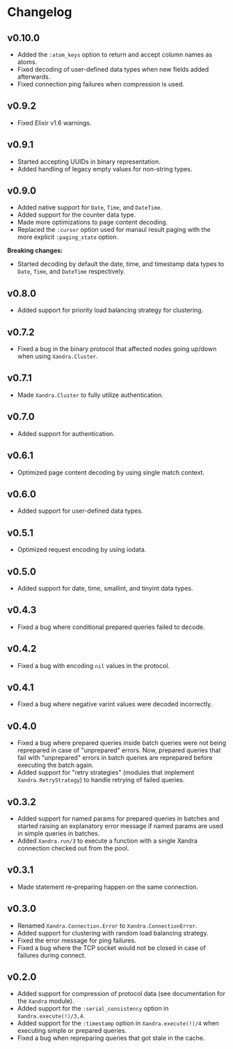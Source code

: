 # Changelog

## v0.10.0

* Added the `:atom_keys` option to return and accept column names as atoms.
* Fixed decoding of user-defined data types when new fields added afterwards.
* Fixed connection ping failures when compression is used.

## v0.9.2

* Fixed Elixir v1.6 warnings.

## v0.9.1

* Started accepting UUIDs in binary representation.
* Added handling of legacy empty values for non-string types.

## v0.9.0

* Added native support for `Date`, `Time`, and `DateTime`.
* Added support for the counter data type.
* Made more optimizations to page content decoding.
* Replaced the `:cursor` option used for manaul result paging with the more explicit `:paging_state` option.

__Breaking changes:__

* Started decoding by default the date, time, and timestamp data types to `Date`, `Time`, and `DateTime` respectively.

## v0.8.0

* Added support for priority load balancing strategy for clustering.

## v0.7.2

* Fixed a bug in the binary protocol that affected nodes going up/down when using `Xandra.Cluster`.

## v0.7.1

* Made `Xandra.Cluster` to fully utilize authentication.

## v0.7.0

* Added support for authentication.

## v0.6.1

* Optimized page content decoding by using single match context.

## v0.6.0

* Added support for user-defined data types.

## v0.5.1

* Optimized request encoding by using iodata.

## v0.5.0

* Added support for date, time, smallint, and tinyint data types.

## v0.4.3

* Fixed a bug where conditional prepared queries failed to decode.

## v0.4.2

* Fixed a bug with encoding `nil` values in the protocol.

## v0.4.1

* Fixed a bug where negative varint values were decoded incorrectly.

## v0.4.0

* Fixed a bug where prepared queries inside batch queries were not being reprepared in case of "unprepared" errors. Now, prepared queries that fail with "unprepared" errors in batch queries are reprepared before executing the batch again.
* Added support for "retry strategies" (modules that implement `Xandra.RetryStrategy`) to handle retrying of failed queries.

## v0.3.2

* Added support for named params for prepared queries in batches and started raising an explanatory error message if named params are used in simple queries in batches.
* Added `Xandra.run/3` to execute a function with a single Xandra connection checked out from the pool.

## v0.3.1

* Made statement re-preparing happen on the same connection.

## v0.3.0

* Renamed `Xandra.Connection.Error` to `Xandra.ConnectionError`.
* Added support for clustering with random load balancing strategy.
* Fixed the error message for ping failures.
* Fixed a bug where the TCP socket would not be closed in case of failures during connect.

## v0.2.0

* Added support for compression of protocol data (see documentation for the `Xandra` module).
* Added support for the `:serial_consistency` option in `Xandra.execute(!)/3,4`.
* Added support for the `:timestamp` option in `Xandra.execute(!)/4` when executing simple or prepared queries.
* Fixed a bug when repreparing queries that got stale in the cache.
